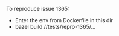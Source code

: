 
To reproduce issue 1365:
- Enter the env from Dockerfile in this dir
- bazel build //tests/repro-1365/...
